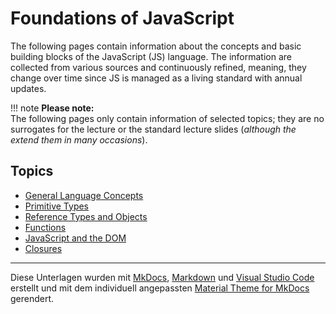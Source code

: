 #  Foundations of JavaScript

<!-- Stand: 2019-03-18 -->

The following pages contain information about the concepts and basic building blocks of the JavaScript (JS) language.
The information are collected from various sources and continuously refined, meaning, they change over time since JS is managed as a living standard with annual updates.

!!! note
    __Please note:__  
    The following pages only contain information of selected topics; they are no surrogates for the lecture or the standard lecture slides (_although the extend them in many occasions_).


<!-- ## Allgemeine Informationen

* [Vorbereitung](vorbereitung.md)
* [Anforderungen an die zu entwickelnde Webanwendung](anforderungen.md) -->

## Topics

* [General Language Concepts](introduction.md) 
* [Primitive Types](index.md) 
* [Reference Types and Objects](objects.md) 
* [Functions](functions.md) 
* [JavaScript and the DOM](index.md) 
* [Closures](closures.md) 



----
Diese Unterlagen wurden mit [MkDocs](http://mkdocs.org), [Markdown](https://en.wikipedia.org/wiki/Markdown) und [Visual Studio Code](https://code.visualstudio.com/) erstellt und mit dem individuell angepassten [Material Theme for MkDocs](https://squidfunk.github.io/mkdocs-material/) gerendert.
